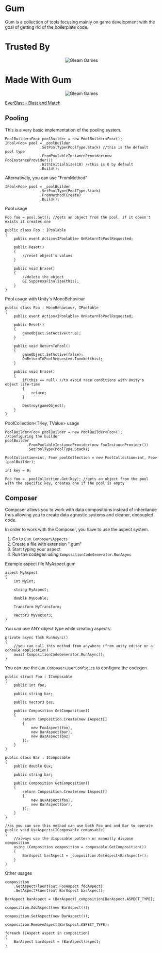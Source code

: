 # Gum

Gum is a collection of tools focusing mainly on game development with the goal of getting rid of the boilerplate code.

# Trusted By
<p align="center">
  <img src="Resources/gleamgames.png?raw=true width="350" title="Gleam Games">
</p>

# Made With Gum
<p align="center">
  <img src="Resources/everblast.png?raw=true width="350" title="Gleam Games">
</p>

[EverBlast - Blast and Match](https://play.google.com/store/apps/details?id=com.gleamgames.everblast&hl=en&gl=US)

## Pooling
This is a very basic implementation of the pooling system.
```CSharp
PoolBuilder<Foo> poolBuilder = new PoolBuilder<Foo>();
IPool<Foo> pool = _poolBuilder
                .SetPoolType(PoolType.Stack) //this is the default pool type
                .FromPoolableInstanceProvider(new FooInstanceProvider())
                .WithInitialSize(10) //this is 0 by default
                .Build();
```

Alternatively, you can use "FromMethod"
```CSharp
IPool<Foo> pool = _poolBuilder
                .SetPoolType(PoolType.Stack)
                .FromMethod(Create)
                .Build();
```

Pool usage
```CSharp
Foo foo = pool.Get(); //gets an object from the pool, if it doesn't exists it creates one

public class Foo : IPoolable
{
    public event Action<IPoolable> OnReturnToPoolRequested;

    public Reset()
    {
        //reset object's values   
    }

    public void Erase()
    {
        //delete the object
        GC.SuppressFinalize(this);
    }
}
```

Pool usage with Unity's MonoBehaviour

```CSharp
public class Foo : MonoBehaviour, IPoolable
{
    public event Action<IPoolable> OnReturnToPoolRequested;

    public Reset()
    {
        gameObject.SetActive(true);  
    }
    
    public void ReturnToPool()
    {
        gameObject.SetActive(false);
        OnReturnToPoolRequested.Invoke(this);      
    }

    public void Erase()
    {
        if(this == null) //to avoid race conditions with Unity's object life-time
        {
            return;
        }
    
        Destroy(gameObject);
    }
}
```

PoolCollection<TKey, TValue> usage
```CSharp
PoolBuilder<Foo> poolBuilder = new PoolBuilder<Foo>();
//configuring the builder
poolBuilder
          .FromPoolableInstanceProvider(new FooInstanceProvider())
          .SetPoolType(PoolType.Stack);

PoolCollection<int, Foo> poolCollection = new PoolCollection<int, Foo>(poolBuilder);

int key = 0;

Foo foo = _poolCollection.Get(key); //gets an object from the pool with the specific key, creates one if the pool is empty
```

## Composer
<p>Composer allows you to work with data compositions instead of inheritance thus allowing you to create data agnostic systems and cleaner, decoupled code.</p>
<p>In order to work with the Composer, you have to use the aspect system.</p>

1. Go to ```Gum.Composer\Aspects```
2. Create a file with extension ".gum"
3. Start typing your aspect
4. Run the codegen using ```CompositionCodeGenerator.RunAsync```

Example aspect file
MyAspect.gum
```
aspect MyAspect 
{
    int MyInt;
    
    string MyAspect;
    
    double MyDouble;
    
    Transform MyTransform;
    
    Vector3 MyVector3;
}
```
You can use ANY object type while creating aspects.

```CSharp
private async Task RunAsync()
{
    //you can call this method from anywhere (from unity editor or a console application)
    await CompositionCodeGenerator.RunAsync(); 
}
```

You can use the ```Gum.Composer\UserConfig.cs``` to configure the codegen.

```CSharp
public struct Foo : IComposable
{
    public int foo;
    
    public string bar;
    
    public Vector3 baz;

    public Composition GetComposition()
    {
        return Composition.Create(new IAspect[]
        {
            new FooAspect(foo),
            new BarAspect(bar),
            new BazAspect(baz)
        });
    }
}

public class Bar : IComposable
{
    public double Qux;
    
    public string bar;
    
    public Composition GetComposition()
    {
        return Composition.Create(new IAspect[]
        {
            new QuxAspect(foo),
            new BarAspect(bar),
        });
    }
}

//as you can see this method can use both Foo and and Bar to operate
public void UseAspects(IComposable composable)
{
    //always use the disposable pattern or manually dispose composition
    using (Composition composition = composable.GetComposition())
    {
        BarAspect barAspect = _composition.GetAspect<BarAspect>();				
    }
}
```

Other usages
```CSharp
composition
    .GetAspectFluent(out FooAspect fooAspect)
    .GetAspectFluent(out BarAspect barAspect);
	
BarAspect barAspect = (BarAspect)_composition[BarAspect.ASPECT_TYPE];

composition.AddAspect(new BarAspect());

composition.SetAspect(new BarAspect());

composition.RemoveAspect(BarAspect.ASPECT_TYPE);

foreach (IAspect aspect in composition)
{
    BarAspect barAspect = (BarAspect)aspect;
}
```